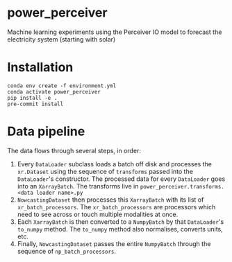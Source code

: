 # power_perceiver
Machine learning experiments using the Perceiver IO model to forecast the electricity system (starting with solar)


# Installation

```shell
conda env create -f environment.yml
conda activate power_perceiver
pip install -e .
pre-commit install
```

# Data pipeline

The data flows through several steps, in order:

1. Every `DataLoader` subclass loads a batch off disk and processes the `xr.Dataset` using the sequence of `transforms` passed into the `DataLoader`'s constructor. The processed data for every `DataLoader` goes into an `XarrayBatch`. The transforms live in `power_perceiver.transforms.<data loader name>.py`
2. `NowcastingDataset` then processes this `XarrayBatch` with its list of `xr_batch_processors`. The `xr_batch_processors` are processors which need to see across or touch multiple modalities at once.
3. Each `XarrayBatch` is then converted to a `NumpyBatch` by that `DataLoader`'s `to_numpy` method. The `to_numpy` method also normalises, converts units, etc.
4. Finally, `NowcastingDataset` passes the entire `NumpyBatch` through the sequence of `np_batch_processors`.
